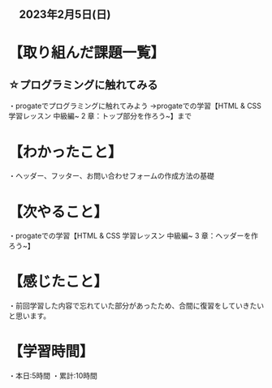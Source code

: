 ## 　2023年2月5日(日)

# 【取り組んだ課題一覧】
## ☆プログラミングに触れてみる
・progateでプログラミングに触れてみよう
→progateでの学習【HTML & CSS 学習レッスン 中級編~ 2 章：トップ部分を作ろう~】まで
# 【わかったこと】
・ヘッダー、フッター、お問い合わせフォームの作成方法の基礎
# 【次やること】
・progateでの学習【HTML & CSS 学習レッスン 中級編~ 3 章：ヘッダーを作ろう~】
# 【感じたこと】
・前回学習した内容で忘れていた部分があったため、合間に復習をしていきたいと思います。
# 【学習時間】
・本日:5時間
・累計:10時間
